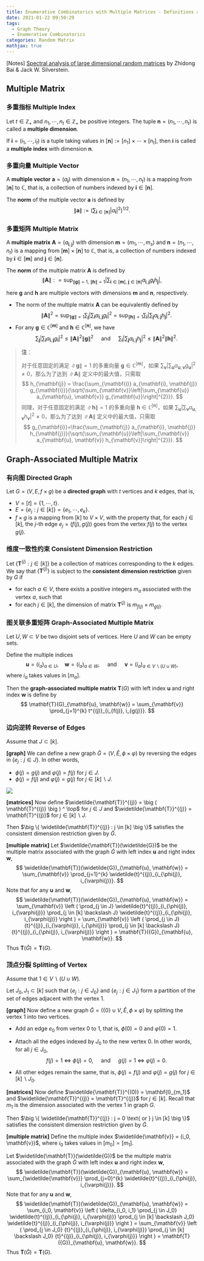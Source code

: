 ```yaml
---
title: Enumerative Combinatorics with Multiple Matrices - Definitions and Notations
date: 2021-01-22 09:50:29
tags: 
  - Graph Theory
  - Enumerative Combinatorics
categories: Random Matrix
mathjax: true
---
```


[Notes] <u>Spectral analysis of large dimensional random matrices</u> by Zhidong Bai & Jack W. Silverstein.

<!--more-->

## Multiple Matrix

### 多重指标 Multiple Index

Let $t \in \mathbb{Z}_+$ and $n_1, \cdots, n_t \in \mathbb{Z}_+$ be positive integers. The tuple $\mathbf{n} = (n_1, \cdots, n_t)$ is called a **multiple dimension**.

If $\mathbf{i} = (i_1, \cdots, i_t)$ is a tuple taking values in $[\mathbf{n}] := [n_1] \times \cdots \times [n_t]$, then $\mathbf{i}$ is called a **multiple index** with dimension $\mathbf{n}$.

### 多重向量 Multiple Vector

A **multiple vector** $\mathbf{a} = ( a_{\mathbf{i}} )$ with dimension $\mathbf{n} = (n_1, \cdots, n_t)$ is a mapping from $[\mathbf{n}]$ to $\mathbb{C}$, that is, a collection of numbers indexed by $\mathbf{i} \in [\mathbf{n}]$.

The **norm** of the multiple vector $\mathbf{a}$ is defined by
$$
\| \mathbf{a} \| := \left ( \sum_{\mathbf{i} \in [\mathbf{n}]} | a_{\mathbf{i}} |^2 \right )^{1/2}.
$$

### 多重矩阵 Multiple Matrix

A **multiple matrix** $\mathbf{A} = ( a_{\mathbf{i}, \mathbf{j}} )$ with dimension $\mathbf{m} = (m_1, \cdots, m_s)$ and $\mathbf{n} = (n_1, \cdots, n_t)$ is a mapping from $[\mathbf{m}] \times [\mathbf{n}]$ to $\mathbb{C}$, that is, a collection of numbers indexed by $\mathbf{i} \in [\mathbf{m}]$ and $\mathbf{j} \in [\mathbf{n}]$.

The **norm** of the multiple matrix $\mathbf{A}$ is defined by
$$
\|\mathbf{A}\|
: = \sup_{\| \mathbf{g} \| = 1, \ \| \mathbf{h} \| = 1} 
\left|\sum_{\mathbf{i} \in [\mathbf{m}], \ \mathbf{j} \in [\mathbf{n}]} a_{\mathbf{i}, \mathbf{j}} g_{\mathbf{i}} h_{\mathbf{j}}\right|,
$$

here $\mathbf{g}$ and $\mathbf{h}$ are multiple vectors with dimensions $\mathbf{m}$ and $\mathbf{n}$, respectively.

+ The norm of the multiple matrix $\mathbf{A}$ can be equivalently defined by
    $$
    \|\mathbf{A}\|^2
    = \sup_{\| \mathbf{g} \| = 1} \sum_{\mathbf{j}} 
    \left|\sum_{\mathbf{i}} a_{\mathbf{i}, \mathbf{j}} g_{\mathbf{i}} \right|^2
    = \sup_{\| \mathbf{h} \| = 1} \sum_{\mathbf{i}} 
    \left|\sum_{\mathbf{j}} a_{\mathbf{i}, \mathbf{j}} h_{\mathbf{j}} \right|^2.
    $$
+ For any $\mathbf{g} \in \mathbb{C}^{[\mathbf{m}]}$ and $\mathbf{h} \in \mathbb{C}^{[\mathbf{n}]}$, we have 
    $$
    \sum_{\mathbf{j}} \left|\sum_{\mathbf{i}} a_{\mathbf{i}, \mathbf{j}} g_{\mathbf{i}} \right|^2 
    \leq \| \mathbf{A} \|^2 \| \mathbf{g} \|^2
    \quad \text{ and } \quad
    \sum_{\mathbf{i}} \left|\sum_{\mathbf{j}} a_{\mathbf{i}, \mathbf{j}} h_{\mathbf{j}} \right|^2 
    \leq \| \mathbf{A} \|^2 \| \mathbf{h} \|^2.
    $$

> **注**：
>
> 对于任意固定的满足 $\| \mathbf{g} \| = 1$ 的多重向量 $\mathbf{g} \in \mathbb{C}^{[\mathbf{m}]}$，如果 $\sum_{\mathbf{v}} \left| \sum_{\mathbf{u}} a_{\mathbf{u}, \mathbf{v}} g_{\mathbf{u}} \right|^2 \not= 0$，那么为了达到 $\|\mathbf{A}\|$ 定义中的最大值，只需取
> $$
> h_{\mathbf{j}} = \frac{\sum_{\mathbf{i}} a_{\mathbf{i}, \mathbf{j}} g_{\mathbf{i}}}{\sqrt{\sum_{\mathbf{v}}\left|\sum_{\mathbf{u}} a_{\mathbf{u}, \mathbf{v}} g_{\mathbf{u}}\right|^{2}}}.
> $$
> 同理，对于任意固定的满足 $\| \mathbf{h} \| = 1$ 的多重向量 $\mathbf{h} \in \mathbb{C}^{[\mathbf{n}]}$，如果 $\sum_{\mathbf{u}} \left|\sum_{\mathbf{v}} a_{\mathbf{u}, \mathbf{v}} h_{\mathbf{v}} \right|^2 \not= 0$，那么为了达到 $\|\mathbf{A}\|$ 定义中的最大值，只需取
> $$
> g_{\mathbf{i}}=\frac{\sum_{\mathbf{j}} a_{\mathbf{i}, \mathbf{j}} h_{\mathbf{j}}}{\sqrt{\sum_{\mathbf{u}}\left|\sum_{\mathbf{v}} a_{\mathbf{u}, \mathbf{v}} h_{\mathbf{v}}\right|^{2}}}.
> $$

## Graph-Associated Multiple Matrix

### 有向图 Directed  Graph

Let $G = (V, E, f \times g)$ be a **directed graph** with $t$ vertices and $k$ edges, that is,

+ $V = [t] = \{ 1, \cdots, t \}$.
+ $E = \big \{ e_j : j \in [k] \big \} = \{ e_1, \cdots, e_k \}$.
+ $f \times g$ is a mapping from $[k]$ to $V \times V$, with the property that, for each $j \in [k]$, the $j$-th edge $e_j = \big( f(j), g(j) \big )$ goes from the vertex $f(j)$ to the vertex $g(j)$.

### 维度一致性约束 Consistent Dimension Restriction

Let $\big \{ \mathbf{T}^{(j)} : j \in [k] \big \}$ be a collection of matrices corresponding to the $k$ edges. We say that $\big \{ \mathbf{T}^{(j)} \big \}$ is subject to the **consistent dimension restriction** given by $G$ if

+ for each $a \in V$, there exists a positive integers $m_a$ associated with the vertex $a$, such that
+ for each $j \in [k]$, the dimension of matrix $\mathbf{T}^{(j)}$ is $m_{f(j)} \times m_{g(j)}$.

### 图关联多重矩阵 Graph-Associated Multiple Matrix

Let $U, W \subset V$ be two disjoint sets of vertices. Here $U$ and $W$ can be empty sets.

Define the multiple indices
$$
\mathbf{u} = (i_a)_{a \in U},
\quad
\mathbf{w} = (i_a)_{a \in W},
\quad \text{ and } \quad
\mathbf{v} = (i_a)_{a \in V \backslash (U \cup W)},
$$
where $i_a$ takes values in $[m_a]$.

Then the **graph-associated multiple matrix** $\mathbf{T}(G)$ with left index $\mathbf{u}$ and right index $\mathbf{w}$ is define by
$$
\mathbf{T}(G)_{\mathbf{u}, \mathbf{w}} = 
\sum_{\mathbf{v}} \prod_{j=1}^{k} t^{(j)}_{i_{f(j)}, i_{g(j)}}.
$$

### 边向逆转 Reverse of Edges 

Assume that $J \subset [k]$. 

**[graph]** We can define a new graph $\widetilde{G}= \big ( V, \widetilde{E}, \phi \times \varphi \big )$ by reversing the edges in $\{ e_j: j \in J \}$. In other words,

+ $\phi(j) = g(j)$ and $\varphi(j) = f(j)$ for $j \in J$.
+ $\phi(j) = f(j)$ and $\varphi(j) = g(j)$ for $j \in [k] \backslash J$.

![](graph-1.svg)<!-- -->

**[matrices]** Now define $\widetilde{\mathbf{T}}^{(j)} = \big ( \mathbf{T}^{(j)} \big ) ^ \top$ for $j \in J$ and $\widetilde{\mathbf{T}}^{(j)} = \mathbf{T}^{(j)}$ for $j \in [k] \backslash J$.

Then $\big \{ \widetilde{\mathbf{T}}^{(j)} : j \in [k] \big \}$ satisfies the consistent dimension restriction given by $\widetilde{G}$.

**[multiple matrix]** Let $\widetilde{\mathbf{T}}(\widetilde{G})$ be the multiple matrix associated with the graph $\widetilde{G}$ with left index $\mathbf{u}$ and right index $\mathbf{w}$,
$$
\widetilde{\mathbf{T}}(\widetilde{G})_{\mathbf{u}, \mathbf{w}} 
= \sum_{\mathbf{v}} \prod_{j=1}^{k} \widetilde{t}^{(j)}_{i_{\phi(j)}, i_{\varphi(j)}}.
$$
Note that for any $\mathbf{u}$ and $\mathbf{w}$,
$$
\widetilde{\mathbf{T}}(\widetilde{G})_{\mathbf{u}, \mathbf{w}}  
= \sum_{\mathbf{v}} \left ( \prod_{j \in J} \widetilde{t}^{(j)}_{i_{\phi(j)}, i_{\varphi(j)}} \prod_{j \in [k] \backslash J} \widetilde{t}^{(j)}_{i_{\phi(j)}, i_{\varphi(j)}} \right )
= \sum_{\mathbf{v}} \left ( \prod_{j \in J} {t}^{(j)}_{i_{\varphi(j)}, i_{\phi(j)}} \prod_{j \in [k] \backslash J} {t}^{(j)}_{i_{\phi(j)}, i_{\varphi(j)}} \right )
= \mathbf{T}({G})_{\mathbf{u}, \mathbf{w}}.
$$
Thus $\mathbf{T}(\widetilde{G}) = \mathbf{T}(G)$.

### 顶点分裂 Splitting of Vertex 

Assume that $1 \in V \backslash (U \cup W)$. 

Let $J_0, J_1 \subset [k]$ such that $\{ e_j: j \in J_0\}$ and $\{ e_j: j \in J_1\}$ form a partition of the set of edges adjacent with the vertex $1$.

**[graph]** Now define a new graph $\widetilde{G}= \big ( \{ 0 \} \cup V, \widetilde{E}, \phi \times \varphi \big)$ by splitting the vertex $1$ into two vertices.

+ Add an edge $e_0$ from vertex $0$ to $1$, that is, $\phi(0) = 0$ and $\varphi(0) = 1$.

+ Attach all the edges indexed by $J_0$ to the new vertex $0$. In other words, for all $j \in J_0$, 
    $$
    f(j) = 1 \ \Leftrightarrow \ \phi(j) = 0,
    \quad \text{ and } \quad
    g(j) = 1 \ \Leftrightarrow \ \varphi(j) = 0.
    $$

+ All other edges remain the same, that is, $\phi(j) = f(j)$ and $\varphi(j) = g(j)$ for $j \in [k] \backslash J_0$.

**[matrices]** Now define $\widetilde{\mathbf{T}}^{(0)} = \mathbf{I}_{m_1}$ and $\widetilde{\mathbf{T}}^{(j)} = \mathbf{T}^{(j)}$ for $j \in [k]$. Recall that $m_1$ is the dimension associated with the vertex $1$ in graph $G$.

Then $\big \{ \widetilde{\mathbf{T}}^{(j)} : j = 0 \text{ or } j \in [k] \big \}$ satisfies the consistent dimension restriction given by $\widetilde{G}$.

**[multiple matrix]** Define the multiple index $\widetilde{\mathbf{v}} = (i_0, \mathbf{v})$, where $i_0$ takes values in $[m_0] = [m_1]$.

Let $\widetilde{\mathbf{T}}(\widetilde{G})$ be the multiple matrix associated with the graph $\widetilde{G}$ with left index $\mathbf{u}$ and right index $\mathbf{w}$,
$$
\widetilde{\mathbf{T}}(\widetilde{G})_{\mathbf{u}, \mathbf{w}} 
= \sum_{\widetilde{\mathbf{v}}} \prod_{j=0}^{k} \widetilde{t}^{(j)}_{i_{\phi(j)}, i_{\varphi(j)}}.
$$
Note that for any $\mathbf{u}$ and $\mathbf{w}$,
$$
\widetilde{\mathbf{T}}(\widetilde{G})_{\mathbf{u}, \mathbf{w}}  
= \sum_{i_0, \mathbf{v}} \left ( \delta_{i_0, i_1} \prod_{j \in J_0} \widetilde{t}^{(j)}_{i_{\phi(j)}, i_{\varphi(j)}} \prod_{j \in [k] \backslash J_0} \widetilde{t}^{(j)}_{i_{\phi(j)}, i_{\varphi(j)}} \right )
= \sum_{\mathbf{v}} \left ( \prod_{j \in J_0} {t}^{(j)}_{i_{\phi(j)}, i_{\varphi(j)}} \prod_{j \in [k] \backslash J_0} {t}^{(j)}_{i_{\phi(j)}, i_{\varphi(j)}} \right )
= \mathbf{T}({G})_{\mathbf{u}, \mathbf{w}}.
$$
Thus $\mathbf{T}(\widetilde{G}) = \mathbf{T}(G)$.
